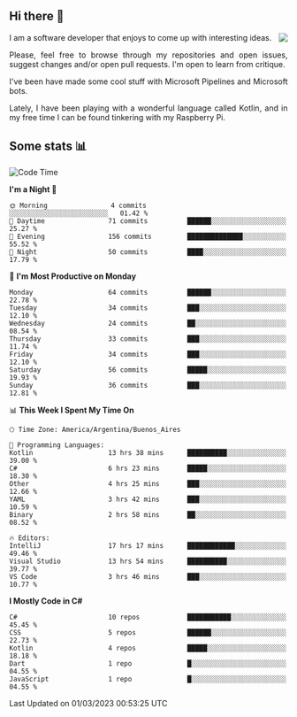 ## Hi there :slightly_smiling_face:

<img src="https://github-readme-stats.vercel.app/api?username=victorgrycuk&show_icons=true&count_private=true&title_color=F7941E&icon_color=F7941E" align="right">

<p align="justify">
I am a software developer that enjoys to come up with interesting ideas.
<p/>

<p align= "justify">
Please, feel free to browse through my repositories and open issues, suggest changes and/or open pull requests. I'm open to learn from critique.
<p/>


<p align= "justify">
I've been have made some cool stuff with Microsoft Pipelines and Microsoft bots.
<p/>

<p align= "justify">
Lately, I have been playing with a wonderful language called Kotlin, and in my free time I can be found tinkering with my Raspberry Pi.
<p/>

## Some stats :bar_chart:
<!--START_SECTION:waka-->
![Code Time](http://img.shields.io/badge/Code%20Time-1%2C436%20hrs%2016%20mins-blue)

**I'm a Night 🦉** 

```text
🌞 Morning                4 commits           ░░░░░░░░░░░░░░░░░░░░░░░░░   01.42 % 
🌆 Daytime                71 commits          ██████░░░░░░░░░░░░░░░░░░░   25.27 % 
🌃 Evening                156 commits         ██████████████░░░░░░░░░░░   55.52 % 
🌙 Night                  50 commits          ████░░░░░░░░░░░░░░░░░░░░░   17.79 % 
```
📅 **I'm Most Productive on Monday** 

```text
Monday                   64 commits          ██████░░░░░░░░░░░░░░░░░░░   22.78 % 
Tuesday                  34 commits          ███░░░░░░░░░░░░░░░░░░░░░░   12.10 % 
Wednesday                24 commits          ██░░░░░░░░░░░░░░░░░░░░░░░   08.54 % 
Thursday                 33 commits          ███░░░░░░░░░░░░░░░░░░░░░░   11.74 % 
Friday                   34 commits          ███░░░░░░░░░░░░░░░░░░░░░░   12.10 % 
Saturday                 56 commits          █████░░░░░░░░░░░░░░░░░░░░   19.93 % 
Sunday                   36 commits          ███░░░░░░░░░░░░░░░░░░░░░░   12.81 % 
```


📊 **This Week I Spent My Time On** 

```text
🕑︎ Time Zone: America/Argentina/Buenos_Aires

💬 Programming Languages: 
Kotlin                   13 hrs 38 mins      ██████████░░░░░░░░░░░░░░░   39.00 % 
C#                       6 hrs 23 mins       █████░░░░░░░░░░░░░░░░░░░░   18.30 % 
Other                    4 hrs 25 mins       ███░░░░░░░░░░░░░░░░░░░░░░   12.66 % 
YAML                     3 hrs 42 mins       ███░░░░░░░░░░░░░░░░░░░░░░   10.59 % 
Binary                   2 hrs 58 mins       ██░░░░░░░░░░░░░░░░░░░░░░░   08.52 % 

🔥 Editors: 
IntelliJ                 17 hrs 17 mins      ████████████░░░░░░░░░░░░░   49.46 % 
Visual Studio            13 hrs 54 mins      ██████████░░░░░░░░░░░░░░░   39.77 % 
VS Code                  3 hrs 46 mins       ███░░░░░░░░░░░░░░░░░░░░░░   10.77 % 
```

**I Mostly Code in C#** 

```text
C#                       10 repos            ███████████░░░░░░░░░░░░░░   45.45 % 
CSS                      5 repos             ██████░░░░░░░░░░░░░░░░░░░   22.73 % 
Kotlin                   4 repos             █████░░░░░░░░░░░░░░░░░░░░   18.18 % 
Dart                     1 repo              █░░░░░░░░░░░░░░░░░░░░░░░░   04.55 % 
JavaScript               1 repo              █░░░░░░░░░░░░░░░░░░░░░░░░   04.55 % 
```




 Last Updated on 01/03/2023 00:53:25 UTC
<!--END_SECTION:waka-->
